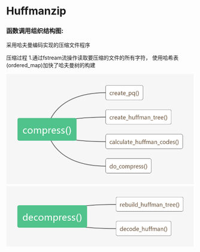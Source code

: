 # Huffmanzip

### 函数调用组织结构图:

    
    
采用哈夫曼编码实现的压缩文件程序

压缩过程
1.通过fstream流操作读取要压缩的文件的所有字符，
使用哈希表(ordered_map)加快了哈夫曼树的构建

![](https://github.com/dengyapeng/Huffmanzip/raw/master/Image/compress.png)
![](https://github.com/dengyapeng/Huffmanzip/raw/master/Image/decompress.png)

